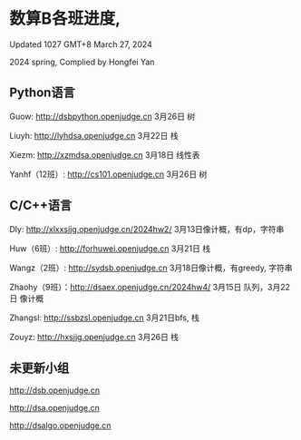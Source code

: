 # 数算B各班进度,

Updated 1027 GMT+8 March 27, 2024

2024 spring, Complied by Hongfei Yan



## Python语言

Guow: http://dsbpython.openjudge.cn 3月26日 树

Liuyh: http://lyhdsa.openjudge.cn 3月22日 栈

Xiezm: http://xzmdsa.openjudge.cn	3月18日 线性表

Yanhf（12班）: http://cs101.openjudge.cn 3月26日 树



## C/C++语言

Dly: http://xlxxsjjg.openjudge.cn/2024hw2/ 3月13日像计概，有dp，字符串

Huw（6班）: http://forhuwei.openjudge.cn 3月21日 栈

Wangz（2班）: http://sydsb.openjudge.cn 3月18日像计概，有greedy, 字符串

Zhaohy（9班）：http://dsaex.openjudge.cn/2024hw4/ 3月15日 队列，3月22日 像计概

Zhangsl: http://ssbzsl.openjudge.cn 3月21日bfs, 栈

Zouyz: http://hxsjjg.openjudge.cn 3月26日 栈



## 未更新小组

http://dsb.openjudge.cn

http://dsa.openjudge.cn

http://dsalgo.openjudge.cn